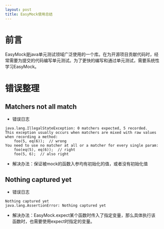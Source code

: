 ```yaml
---
layout: post
title: EasyMock使用总结
---
```

# 前言
EasyMock是java单元测试领域广泛使用的一个库。在为开源项目贡献代码时，经常需要为提交的代码编写单元测试。为了更快的编写和通过单元测试，需要系统性学习EasyMock。
# 错误整理
## Matchers not all match
+ 错误日志            
```
java.lang.IllegalStateException: 0 matchers expected, 5 recorded.
This exception usually occurs when matchers are mixed with raw values when recording a method:
	foo(5, eq(6));	// wrong
You need to use no matcher at all or a matcher for every single param:
	foo(eq(5), eq(6));	// right
	foo(5, 6);	// also right
```
+ 解决办法：保证被mock的函数入参均有初始化的值，或者没有初始化值
## Nothing captured yet
+ 错误日志
```
Nothing captured yet
java.lang.AssertionError: Nothing captured yet
```
+ 解决办法：EasyMock.expect某个函数时传入了指定变量，那么具体执行该函数时，也需要使用expect时指定的变量。